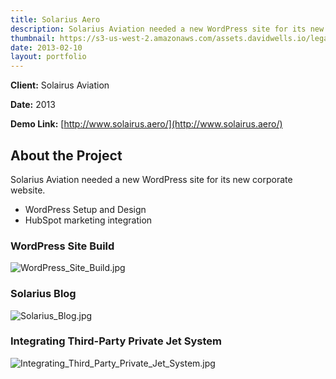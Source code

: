 ```yaml
---
title: Solarius Aero
description: Solarius Aviation needed a new WordPress site for its new corporate website
thumbnail: https://s3-us-west-2.amazonaws.com/assets.davidwells.io/legacy/2015/03/1425429108_WordPress_Site_Build.jpg
date: 2013-02-10
layout: portfolio
---
```


**Client:** Solairus Aviation

**Date:** 2013

**Demo Link:** [http://www.solairus.aero/](http://www.solairus.aero/)

## About the Project

Solarius Aviation needed a new WordPress site for its new corporate website.

*   WordPress Setup and Design
*   HubSpot marketing integration

### WordPress Site Build

![](https://s3-us-west-2.amazonaws.com/assets.davidwells.io/work/solarius-WordPress_Site_Build.jpg "WordPress_Site_Build.jpg")

### Solarius Blog

![](https://s3-us-west-2.amazonaws.com/assets.davidwells.io/work/solarius-Solarius_Blog.jpg "Solarius_Blog.jpg")

### Integrating Third-Party Private Jet System

![](https://s3-us-west-2.amazonaws.com/assets.davidwells.io/work/solarius-Integrating_Third_Party_Private_Jet_System.jpg "Integrating_Third_Party_Private_Jet_System.jpg")
